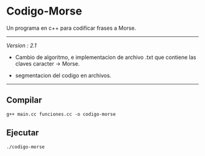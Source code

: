 # Codigo-Morse 

Un programa en c++ para codificar frases a Morse.

---
_Version : 2.1_

* Cambio de algoritmo, e implementacion de archivo .txt que contiene
las claves caracter -> Morse.

* segmentacion del codigo en archivos.

---

## Compilar
	g++ main.cc funciones.cc -o codigo-morse

## Ejecutar
	./codigo-morse